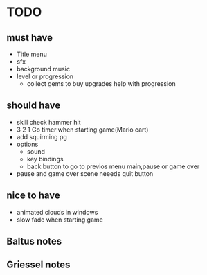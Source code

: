 # TODO

## must have

- Title menu
- sfx
- background music
- level or progression
	- collect gems to buy upgrades help with progression 


## should have 

- skill check hammer hit
- 3 2 1 Go timer when starting game(Mario cart)
- add squirming pg
- options 
	- sound
	- key bindings
	- back button to go to previos menu main,pause or game over
- pause and game over scene neeeds quit button

## nice to have

- animated clouds in windows
- slow fade when starting game



## Baltus notes

## Griessel notes
